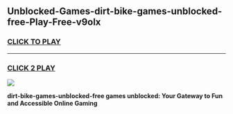 
## Unblocked-Games-dirt-bike-games-unblocked-free-Play-Free-v9olx
<h3>
<a href="https://premium76.site?title=dirt-bike-games-unblocked-free&ref=18A1">CLICK TO PLAY</a></h3>
<hr>

<h3>
<a href="https://premium76.site?title=dirt-bike-games-unblocked-free&ref=18A1">CLICK 2 PLAY</a>
  
</h3>

<a href="https://premium76.site?title=dirt-bike-games-unblocked-free&ref=18A1"><img src="https://clearcache.store/games.png"></a>


**dirt-bike-games-unblocked-free games unblocked: Your Gateway to Fun and Accessible Online Gaming**
